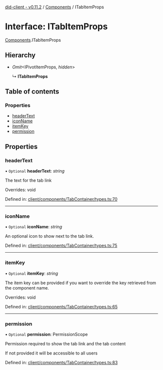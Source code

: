 [did-client - v0.11.2](../README.md) / [Components](../modules/components.md) / ITabItemProps

# Interface: ITabItemProps

[Components](../modules/components.md).ITabItemProps

## Hierarchy

* *Omit*<IPivotItemProps, *hidden*\>

  ↳ **ITabItemProps**

## Table of contents

### Properties

- [headerText](components.itabitemprops.md#headertext)
- [iconName](components.itabitemprops.md#iconname)
- [itemKey](components.itabitemprops.md#itemkey)
- [permission](components.itabitemprops.md#permission)

## Properties

### headerText

• `Optional` **headerText**: *string*

The text for the tab link

Overrides: void

Defined in: [client/components/TabContainer/types.ts:70](https://github.com/Puzzlepart/did/blob/dev/client/components/TabContainer/types.ts#L70)

___

### iconName

• `Optional` **iconName**: *string*

An optional icon to show next to the tab link.

Defined in: [client/components/TabContainer/types.ts:75](https://github.com/Puzzlepart/did/blob/dev/client/components/TabContainer/types.ts#L75)

___

### itemKey

• `Optional` **itemKey**: *string*

The item key can be provided if you want to
override the key retrieved from the component
name.

Overrides: void

Defined in: [client/components/TabContainer/types.ts:65](https://github.com/Puzzlepart/did/blob/dev/client/components/TabContainer/types.ts#L65)

___

### permission

• `Optional` **permission**: PermissionScope

Permission required to show the tab link and the tab
content

If not provided it will be accessible to all users

Defined in: [client/components/TabContainer/types.ts:83](https://github.com/Puzzlepart/did/blob/dev/client/components/TabContainer/types.ts#L83)
